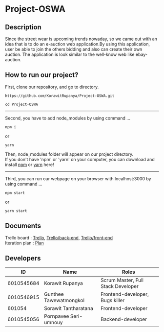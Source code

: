 # Project-OSWA

## Description

Since the street wear is upcoming trends nowaday, so we came out with an idea that is to do an e-auction web application.By using this application, user be able to join the others bidding and also can create their own auction. The application is look similar to the well-know web like ebay-auction.

## How to run our project?

First, clone our repository, and go to directory.

```
https://github.com/KorawitRupanya/Project-OSWA.git
```

```
cd Project-OSWA
```

<hr>
Second, you have to add node_modules by using command ...

```
npm i
```

or

```
yarn
```

Then, node_modules folder will appear on our project directory.</br>
If you don't have 'npm' or 'yarn' on your computer, you can download and install [npm](https://www.npmjs.com/get-npm) or [yarn](https://yarnpkg.com/en/docs/install#mac-stable) here!

<hr>

Third, you can run our webpage on your browser with localhost:3000 by using command ...

```
npm start
```

or

```
yarn start
```

## Documents

Trello board : [Trello](https://trello.com/b/myhM5Ihs), [Trello/back-end](https://trello.com/b/TtDLhCaC), [Trello/front-end](https://trello.com/b/nYyXxN0K)</br>
Iteration plan : [Plan](https://github.com/KorawitRupanya/Project-OSWA/wiki/Plan)

## Developers

| ID         | Name                   | Roles                              |
| ---------- | ---------------------- | ---------------------------------- |
| 6010545684 | Korawit Rupanya        | Scrum Master, Full Stack Developer |
| 6010546915 | Gunthee Tawewatmongkol | Frontend-developer, Bugs killer    |
| 601054     | Sorawit Tantharatana   | Frontend-developer                 |
| 6010545056 | Pornpavee Seri-umnouy  | Backend-developer                  |
